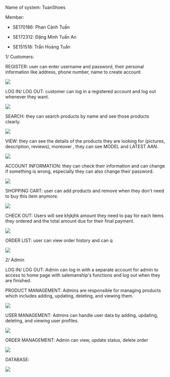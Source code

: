 
Name of system: TuanShoes

Member:

- SE170186: Phan Cảnh Tuấn
  
- SE172312: Đặng Minh Tuấn An
  
- SE151518: Trần Hoàng Tuấn


1/ Customers:

REGISTER: user can enter username and password, their personal information like address, phone number, name to create account.

![](img/register-page.png)

LOG IN/ LOG OUT: customer can log in a registered account and log out whenever they want.

![](img/login-page.png)

SEARCH: they can search products by name and see those products clearly.

![](img/index-page.png)

VIEW: they can see the details of the products they are looking for (pictures, description, reviews), moreover , they can see MODEL and LATEST AAN.

![](img/shoe-detail-page.png)

ACCOUNT INFORMATION: they can check their information and can change if something is wrong, especially they can also change their password.

![](img/Account-detail-page.png)

SHOPPING CART: user can add products and remove when they don't need to buy this item anymore.

![](img/cart-page.png)

CHECK OUT: Users will see khjkjhk amount they need to pay for each items they ordered and the total amount due for their final payment.

![](img/checkout-page.png)

ORDER LIST: user can view order history and can q

![](img/Order-detail-page.png)

2/ Admin

LOG IN/ LOG OUT: Admin can log in with a separate account for admin to access to home page with salemanship's functions and log out when they are finished.

PRODUCT MANAGEMENT: Admins are responsible for managing products which includes adding, updating, deleting, and viewing them.

![](img/product-management-page.png)

USER MANAGEMENT: Admins can handle user data by adding, updating, deleting, and viewing user profiles.

![](img/user-management-page.png)

ORDER MANAGEMENT: Admin can view, update status, delete order

![](img/order-management-page.jpg)

DATABASE:

![](img/db.png)


